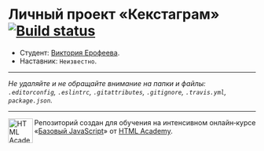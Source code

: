 # Личный проект «Кекстаграм» [![Build status][travis-image]][travis-url]

* Студент: [Виктория Ерофеева](https://up.htmlacademy.ru/javascript/10/user/110841).
* Наставник: `Неизвестно`.

---

_Не удаляйте и не обращайте внимание на папки и файлы:_<br>
_`.editorconfig`, `.eslintrc`, `.gitattributes`, `.gitignore`, `.travis.yml`, `package.json`._

---

<a href="https://htmlacademy.ru/intensive/javascript"><img align="left" width="50" height="50" title="HTML Academy" src="https://up.htmlacademy.ru/static/img/intensive/javascript/logo-for-github.svg"></a>

Репозиторий создан для обучения на интенсивном онлайн‑курсе «[Базовый JavaScript](https://htmlacademy.ru/intensive/javascript)» от [HTML Academy](https://htmlacademy.ru).

[travis-image]: https://travis-ci.org/htmlacademy-javascript/110841-kekstagram.svg?branch=master
[travis-url]: https://travis-ci.org/htmlacademy-javascript/110841-kekstagram
